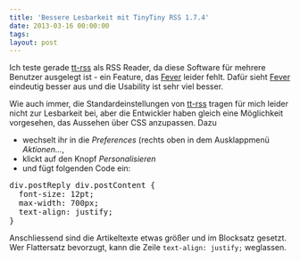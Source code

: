 ```yaml
---
title: 'Bessere Lesbarkeit mit TinyTiny RSS 1.7.4'
date: 2013-03-16 00:00:00 
tags: 
layout: post
---
```

Ich teste gerade [tt-rss][0] als RSS Reader, da diese Software für
mehrere Benutzer ausgelegt ist - ein Feature, das [Fever][1] leider
fehlt. Dafür sieht [Fever][1] eindeutig besser aus und die Usability ist
sehr viel besser.

Wie auch immer, die Standardeinstellungen von [tt-rss][0] tragen für
mich leider nicht zur Lesbarkeit bei, aber die Entwickler haben gleich
eine Möglichkeit vorgesehen, das Aussehen über CSS anzupassen. Dazu

* wechselt ihr in die *Preferences* (rechts oben in dem Ausklappmenü *Aktionen...*,
* klickt auf den Knopf *Personalisieren*
* und fügt folgenden Code ein:

<pre class="brush: css">
div.postReply div.postContent {
  font-size: 12pt;
  max-width: 700px;
  text-align: justify;
}
</pre>

Anschliessend sind die Artikeltexte etwas größer und im Blocksatz
gesetzt. Wer Flattersatz bevorzugt, kann die Zeile `text-align:
justify;` weglassen.

[0]: http://tt-rss.org/
[1]: http://feedafever.com/
